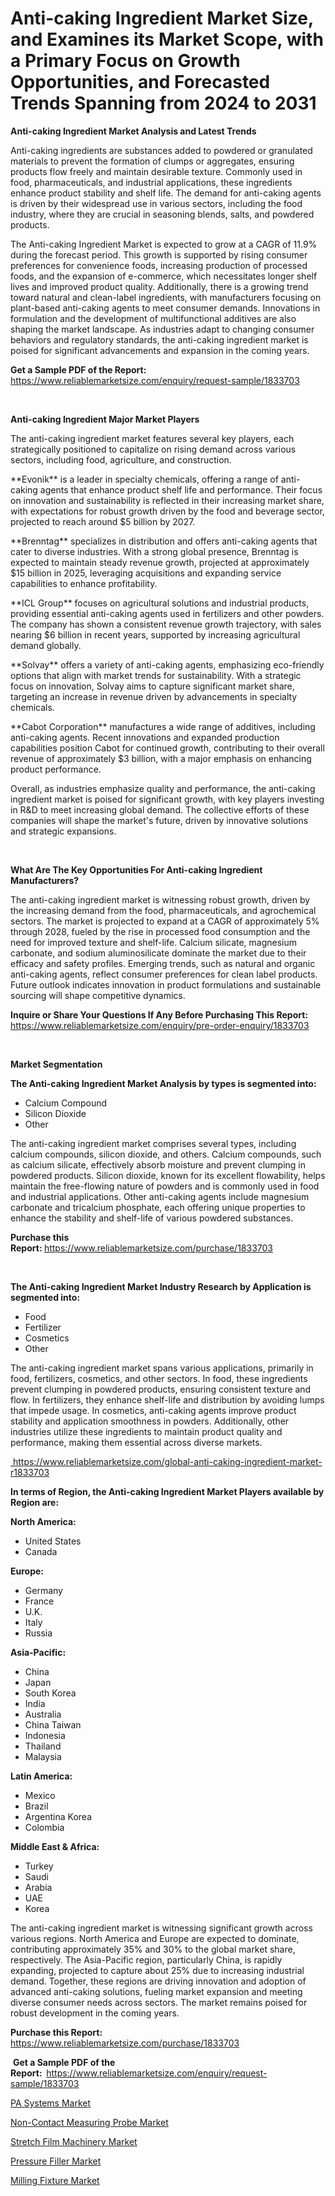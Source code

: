 <p><h1>Anti-caking Ingredient Market Size, and Examines its Market Scope, with a Primary Focus on Growth Opportunities, and Forecasted Trends Spanning from 2024 to 2031</h1></p><p><strong>Anti-caking Ingredient Market Analysis and Latest Trends</strong></p>
<p><p>Anti-caking ingredients are substances added to powdered or granulated materials to prevent the formation of clumps or aggregates, ensuring products flow freely and maintain desirable texture. Commonly used in food, pharmaceuticals, and industrial applications, these ingredients enhance product stability and shelf life. The demand for anti-caking agents is driven by their widespread use in various sectors, including the food industry, where they are crucial in seasoning blends, salts, and powdered products.</p><p>The Anti-caking Ingredient Market is expected to grow at a CAGR of 11.9% during the forecast period. This growth is supported by rising consumer preferences for convenience foods, increasing production of processed foods, and the expansion of e-commerce, which necessitates longer shelf lives and improved product quality. Additionally, there is a growing trend toward natural and clean-label ingredients, with manufacturers focusing on plant-based anti-caking agents to meet consumer demands. Innovations in formulation and the development of multifunctional additives are also shaping the market landscape. As industries adapt to changing consumer behaviors and regulatory standards, the anti-caking ingredient market is poised for significant advancements and expansion in the coming years.</p></p>
<p><strong>Get a Sample PDF of the Report:&nbsp;</strong> <a href="https://www.reliablemarketsize.com/enquiry/request-sample/1833703?utm_campaign=1413&utm_medium=2&utm_source=Github&utm_content=ia&utm_term=19102024&utm_id=anti-caking-ingredient">https://www.reliablemarketsize.com/enquiry/request-sample/1833703</a></p>
<p>&nbsp;</p>
<p><strong>Anti-caking Ingredient Major Market Players</strong></p>
<p><p>The anti-caking ingredient market features several key players, each strategically positioned to capitalize on rising demand across various sectors, including food, agriculture, and construction. </p><p>**Evonik** is a leader in specialty chemicals, offering a range of anti-caking agents that enhance product shelf life and performance. Their focus on innovation and sustainability is reflected in their increasing market share, with expectations for robust growth driven by the food and beverage sector, projected to reach around $5 billion by 2027.</p><p>**Brenntag** specializes in distribution and offers anti-caking agents that cater to diverse industries. With a strong global presence, Brenntag is expected to maintain steady revenue growth, projected at approximately $15 billion in 2025, leveraging acquisitions and expanding service capabilities to enhance profitability.</p><p>**ICL Group** focuses on agricultural solutions and industrial products, providing essential anti-caking agents used in fertilizers and other powders. The company has shown a consistent revenue growth trajectory, with sales nearing $6 billion in recent years, supported by increasing agricultural demand globally.</p><p>**Solvay** offers a variety of anti-caking agents, emphasizing eco-friendly options that align with market trends for sustainability. With a strategic focus on innovation, Solvay aims to capture significant market share, targeting an increase in revenue driven by advancements in specialty chemicals.</p><p>**Cabot Corporation** manufactures a wide range of additives, including anti-caking agents. Recent innovations and expanded production capabilities position Cabot for continued growth, contributing to their overall revenue of approximately $3 billion, with a major emphasis on enhancing product performance.</p><p>Overall, as industries emphasize quality and performance, the anti-caking ingredient market is poised for significant growth, with key players investing in R&D to meet increasing global demand. The collective efforts of these companies will shape the market's future, driven by innovative solutions and strategic expansions.</p></p>
<p>&nbsp;</p>
<p><strong>What Are The Key Opportunities For Anti-caking Ingredient Manufacturers?</strong></p>
<p><p>The anti-caking ingredient market is witnessing robust growth, driven by the increasing demand from the food, pharmaceuticals, and agrochemical sectors. The market is projected to expand at a CAGR of approximately 5% through 2028, fueled by the rise in processed food consumption and the need for improved texture and shelf-life. Calcium silicate, magnesium carbonate, and sodium aluminosilicate dominate the market due to their efficacy and safety profiles. Emerging trends, such as natural and organic anti-caking agents, reflect consumer preferences for clean label products. Future outlook indicates innovation in product formulations and sustainable sourcing will shape competitive dynamics.</p></p>
<p><strong>Inquire or Share Your Questions If Any Before Purchasing This Report:</strong> <a href="https://www.reliablemarketsize.com/enquiry/pre-order-enquiry/1833703?utm_campaign=1413&utm_medium=2&utm_source=Github&utm_content=ia&utm_term=19102024&utm_id=anti-caking-ingredient">https://www.reliablemarketsize.com/enquiry/pre-order-enquiry/1833703</a></p>
<p>&nbsp;</p>
<p><strong>Market Segmentation</strong></p>
<p><strong>The Anti-caking Ingredient Market Analysis by types is segmented into:</strong></p>
<p><ul><li>Calcium Compound</li><li>Silicon Dioxide</li><li>Other</li></ul></p>
<p><p>The anti-caking ingredient market comprises several types, including calcium compounds, silicon dioxide, and others. Calcium compounds, such as calcium silicate, effectively absorb moisture and prevent clumping in powdered products. Silicon dioxide, known for its excellent flowability, helps maintain the free-flowing nature of powders and is commonly used in food and industrial applications. Other anti-caking agents include magnesium carbonate and tricalcium phosphate, each offering unique properties to enhance the stability and shelf-life of various powdered substances.</p></p>
<p><strong>Purchase this Report:&nbsp;</strong><a href="https://www.reliablemarketsize.com/purchase/1833703?utm_campaign=1413&utm_medium=2&utm_source=Github&utm_content=ia&utm_term=19102024&utm_id=anti-caking-ingredient">https://www.reliablemarketsize.com/purchase/1833703</a></p>
<p>&nbsp;</p>
<p><strong>The Anti-caking Ingredient Market Industry Research by Application is segmented into:</strong></p>
<p><ul><li>Food</li><li>Fertilizer</li><li>Cosmetics</li><li>Other</li></ul></p>
<p><p>The anti-caking ingredient market spans various applications, primarily in food, fertilizers, cosmetics, and other sectors. In food, these ingredients prevent clumping in powdered products, ensuring consistent texture and flow. In fertilizers, they enhance shelf-life and distribution by avoiding lumps that impede usage. In cosmetics, anti-caking agents improve product stability and application smoothness in powders. Additionally, other industries utilize these ingredients to maintain product quality and performance, making them essential across diverse markets.</p></p>
<p><a href="https://www.reliablemarketsize.com/global-anti-caking-ingredient-market-r1833703?utm_campaign=1413&utm_medium=2&utm_source=Github&utm_content=ia&utm_term=19102024&utm_id=anti-caking-ingredient">&nbsp;https://www.reliablemarketsize.com/global-anti-caking-ingredient-market-r1833703</a></p>
<p><strong>In terms of Region, the Anti-caking Ingredient Market Players available by Region are:</strong></p>
<p>
    <p> <strong> North America: </strong>
        <ul>
            <li>United States</li>
            <li>Canada</li>
        </ul>
        </p> 
    <p> <strong> Europe: </strong>
        <ul>
            <li>Germany</li>
            <li>France</li>
            <li>U.K.</li>
            <li>Italy</li>
            <li>Russia</li>
        </ul>
        </p> 
    <p> <strong> Asia-Pacific: </strong>
        <ul>
            <li>China</li>
            <li>Japan</li>
            <li>South Korea</li>
            <li>India</li>
            <li>Australia</li>
            <li>China Taiwan</li>
            <li>Indonesia</li>
            <li>Thailand</li>
            <li>Malaysia</li>
        </ul>
        </p> 
    <p> <strong> Latin America: </strong>
        <ul>
            <li>Mexico</li>
            <li>Brazil</li>
            <li>Argentina Korea</li>
            <li>Colombia</li>
        </ul>
        </p> 
    <p> <strong> Middle East & Africa: </strong>
        <ul>
            <li>Turkey</li>
            <li>Saudi</li>
            <li>Arabia</li>
            <li>UAE</li>
            <li>Korea</li>
        </ul>
    </p>
    </p>
<p><p>The anti-caking ingredient market is witnessing significant growth across various regions. North America and Europe are expected to dominate, contributing approximately 35% and 30% to the global market share, respectively. The Asia-Pacific region, particularly China, is rapidly expanding, projected to capture about 25% due to increasing industrial demand. Together, these regions are driving innovation and adoption of advanced anti-caking solutions, fueling market expansion and meeting diverse consumer needs across sectors. The market remains poised for robust development in the coming years.</p></p>
<p><strong>Purchase this Report: </strong><a href="https://www.reliablemarketsize.com/purchase/1833703?utm_campaign=1413&utm_medium=2&utm_source=Github&utm_content=ia&utm_term=19102024&utm_id=anti-caking-ingredient">https://www.reliablemarketsize.com/purchase/1833703</a></p>
<p>&nbsp;<strong>Get a Sample PDF of the Report:&nbsp;&nbsp;</strong><a href="https://www.reliablemarketsize.com/enquiry/request-sample/1833703?utm_campaign=1413&utm_medium=2&utm_source=Github&utm_content=ia&utm_term=19102024&utm_id=anti-caking-ingredient">https://www.reliablemarketsize.com/enquiry/request-sample/1833703</a></p>
<p><strong></strong></p>
<p><p><a href="https://issuu.com/reportprime-2/docs/pa-systems-market-size-2030.pptx_59882272a675d5?utm_campaign=1413&utm_medium=2&utm_source=Github&utm_content=ia&utm_term=19102024&utm_id=anti-caking-ingredient">PA Systems Market</a></p><p><a href="https://github.com/ChiragRP21/Market-Research-Report-List-6/blob/main/non-contact-measuring-probe-market.md?utm_campaign=1413&utm_medium=2&utm_source=Github&utm_content=ia&utm_term=19102024&utm_id=anti-caking-ingredient">Non-Contact Measuring Probe Market</a></p><p><a href="https://issuu.com/reportprime-2/docs/stretch-film-machinery-market-size-_67f0d26f06949a?utm_campaign=1413&utm_medium=2&utm_source=Github&utm_content=ia&utm_term=19102024&utm_id=anti-caking-ingredient">Stretch Film Machinery Market</a></p><p><a href="https://www.linkedin.com/pulse/pressure-filler-market-consolidation-impact-structure-2024-2031-nwmqf?utm_campaign=1413&utm_medium=2&utm_source=Github&utm_content=ia&utm_term=19102024&utm_id=anti-caking-ingredient">Pressure Filler Market</a></p><p><a href="https://www.linkedin.com/pulse/strategic-insights-global-milling-fixture-market-trends-2024-9xi5f?utm_campaign=1413&utm_medium=2&utm_source=Github&utm_content=ia&utm_term=19102024&utm_id=anti-caking-ingredient">Milling Fixture Market</a></p></p>